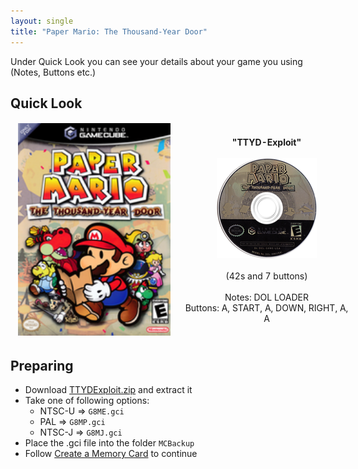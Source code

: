 ```yaml
---
layout: single
title: "Paper Mario: The Thousand-Year Door"
---
```

Under Quick Look you can see your details about your game you using (Notes, Buttons etc.)
## Quick Look
<!--TODO: Maybe there are some other ways to do it, but it works lol-->
<table style="table-layout: fixed; width: 552px">
<colgroup>
<col style="width: 268px">
<col style="width: 284px">
</colgroup>
<thead>
  <tr>
    <td style="text-align:center">
      <img src="/images/gameArt/G8ME/G8ME_box.png" alt="Thousand Year Door Box Art" width="244" height="340">
    </td>
    <td style="text-align:center">
      <b>"TTYD-Exploit"</b><br>
      <br><img src="/images/gameArt/G8ME/G8ME_disc.png" alt="Thousand Year Door Disc Art" width="160" height="160">
      <br>
      <br>(42s and 7 buttons)<br>
      <br>Notes: DOL LOADER
      <br>Buttons: A, START, A, DOWN, RIGHT, A, A
      <br>
    </td>
  </tr>
</thead>
</table>
<!--  //////////////////////////////////////////////////////////   -->

## Preparing
- Download [TTYDExploit.zip](/files/saves/TTYDExploit.zip) and extract it
- Take one of following options:
  * NTSC-U => `G8ME.gci`
  * PAL => `G8MP.gci`
  * NTSC-J => `G8MJ.gci`
- Place the .gci file into the folder `MCBackup`
- Follow [Create a Memory Card](/saveExploits#create-a-memory-card) to continue
